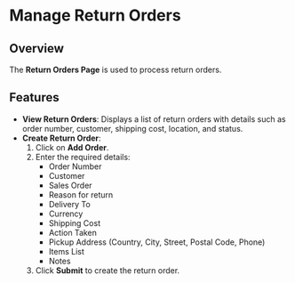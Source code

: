 # Manage Return Orders

## Overview
The **Return Orders Page** is used to process return orders.

## Features
- **View Return Orders**: Displays a list of return orders with details such as order number, customer, shipping cost, location, and status.
- **Create Return Order**:
  1. Click on **Add Order**.
  2. Enter the required details:
     - Order Number
     - Customer
     - Sales Order
     - Reason for return
     - Delivery To
     - Currency
     - Shipping Cost
     - Action Taken
     - Pickup Address (Country, City, Street, Postal Code, Phone)
     - Items List
     - Notes
  3. Click **Submit** to create the return order.
